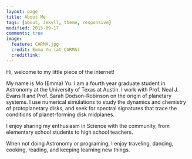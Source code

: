 ```yaml
---
layout: page
title: About Me
tags: [about, Jekyll, theme, responsive]
modified: 2015-09-17
comments: true
image:
  feature: CARMA.jpg
  credit: Emma Yu (at CARMA)
  creditlink: 
---
```


Hi, welcome to my little piece of the internet!


My name is Mo (Emma) Yu. I am a fourth year graduate student in Astronomy at the University of Texas at Austin. I work with Prof. Neal J. Evans II and Prof. Sarah Dodson-Robinson on the origin of planetary systems. I use numerical simulations to study the dynamics and chemistry of protoplanetary disks, and seek for spectral signatures that trace the conditions of planet-forming disk midplanes. 

I enjoy sharing my enthusiasm in Science with the community, from elementary school students to high school teachers. 

When not doing Astronomy or programing, I enjoy traveling, dancing, cooking, reading, and keeping learning new things. 


